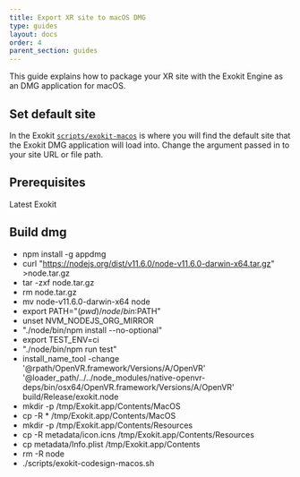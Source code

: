 ```yaml
---
title: Export XR site to macOS DMG
type: guides
layout: docs
order: 4
parent_section: guides
---
```


This guide explains how to package your XR site with the Exokit Engine as an DMG application for macOS.

## Set default site
In the Exokit [`scripts/exokit-macos`](https://github.com/exokitxr/exokit/blob/master/scripts/exokit-macos#L17) is where you will find the default site that the Exokit DMG application will load into. Change the argument passed in to your site URL or file path.

## Prerequisites
Latest Exokit

## Build dmg
- npm install -g appdmg
 - curl "https://nodejs.org/dist/v11.6.0/node-v11.6.0-darwin-x64.tar.gz" >node.tar.gz
 - tar -zxf node.tar.gz
 - rm node.tar.gz
 - mv node-v11.6.0-darwin-x64 node
 - export PATH="$(pwd)/node/bin:$PATH"
 - unset NVM_NODEJS_ORG_MIRROR
 - "./node/bin/npm install --no-optional"
 - export TEST_ENV=ci
 - "./node/bin/npm run test"
 - install_name_tool -change '@rpath/OpenVR.framework/Versions/A/OpenVR' '@loader_path/../../node_modules/native-openvr-deps/bin/osx64/OpenVR.framework/Versions/A/OpenVR'
   build/Release/exokit.node
 - mkdir -p /tmp/Exokit.app/Contents/MacOS
 - cp -R * /tmp/Exokit.app/Contents/MacOS
 - mkdir -p /tmp/Exokit.app/Contents/Resources
 - cp -R metadata/icon.icns /tmp/Exokit.app/Contents/Resources
 - cp metadata/Info.plist /tmp/Exokit.app/Contents
 - rm -R node
- ./scripts/exokit-codesign-macos.sh
